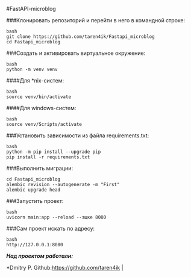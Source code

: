 #FastAPI-microblog


###Клонировать репозиторий и перейти в него в командной строке:

```
bash
git clone https://github.com/taren4ik/Fastapi_microblog
cd Fastapi_microblog
```

###Cоздать и активировать виртуальное окружение:

```
bash
python -m venv venv
```

####Для *nix-систем:
```
bash
source venv/bin/activate
```

####Для windows-систем:
```
bash
source venv/Scripts/activate
```

###Установить зависимости из файла requirements.txt:

```
bash
python -m pip install --upgrade pip
pip install -r requirements.txt
```

###Выполнить миграции:

```
cd Fastapi_microblog
alembic revision --autogenerate -m "First"
alembic upgrade head 
```
###Запустить проект:

```
bash
uvicorn main:app --reload --зщке 8080   
```

###Сам проект  искать по адресу:
```
bash
http://127.0.0.1:8080
```

***Над проектом работали:***

*Dmitry P. Github:https://github.com/taren4ik |
